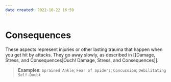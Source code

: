 ```yaml
---
date created: 2022-10-22 16:59
---
```


# Consequences

These aspects represent injuries or other lasting trauma that happen when you get hit by attacks. They go away slowly, as described in [[Damage, Stress, and Consequences|Ouch! Damage, Stress, and Consequences]].

> **Examples**: `Sprained Ankle`; `Fear of Spiders`; `Concussion`; `Debilitating Self-Doubt`
